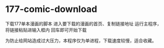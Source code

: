 # 177-comic-download
下载177单本漫画的脚本
进入要下载的漫画的首页、复制链接地址
运行主程序，将链接粘贴进输入框内 回车即可开始下载


为防止给网站造成过大压力，本程序仅为单进程，下载速度较慢，适合收藏。
